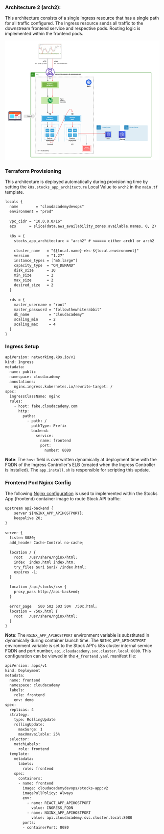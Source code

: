 ### Architecture 2 (arch2):
This architecture consists of a single Ingress resource that has a single path for all traffic configured. The Ingress resource sends all traffic to the downstream frontend service and respective pods. Routing logic is implemented within the frontend pods.

![Stocks App](/docs/eks-stocks-arch2.png)

### Terraform Provisioning
This architecture is deployed automatically during provisioning time by setting the `k8s.stocks_app_architecture` Local Value to `arch2` in the `main.tf` template.

```
locals {
  name        = "cloudacademydevops"
  environment = "prod"

  vpc_cidr = "10.0.0.0/16"
  azs      = slice(data.aws_availability_zones.available.names, 0, 2)
  
  k8s = {
    stocks_app_architecture = "arch2" # <===== either arch1 or arch2

    cluster_name   = "${local.name}-eks-${local.environment}"
    version        = "1.27"
    instance_types = ["m5.large"]
    capacity_type  = "ON_DEMAND"
    disk_size      = 10
    min_size       = 2
    max_size       = 2
    desired_size   = 2
  }

  rds = {
    master_username = "root"
    master_password = "followthewhiterabbit"
    db_name         = "cloudacademy"
    scaling_min     = 2
    scaling_max     = 4
  }
}
```

### Ingress Setup

```
apiVersion: networking.k8s.io/v1
kind: Ingress
metadata:
  name: public
  namespace: cloudacademy
  annotations:
    nginx.ingress.kubernetes.io/rewrite-target: /
spec:
  ingressClassName: nginx
  rules:
    - host: fake.cloudacademy.com
      http:
        paths:
          - path: /
            pathType: Prefix
            backend:
              service:
                name: frontend
                port:
                  number: 8080
```

**Note**: The `host` field is overwritten dynamically at deployment time with the FQDN of the Ingress Controller's ELB (created when the Ingress Controller is installed). The `app.install.sh` is responsible for scripting this update.

### Frontend Pod Nginx Config
The following [Nginx configuration](https://github.com/cloudacademy/stocks-app/blob/main/conf/conf.d/default.conf.template) is used to implemented within the Stocks App (frontend) container image to route Stock API traffic:

```
upstream api-backend {
    server ${NGINX_APP_APIHOSTPORT};
    keepalive 20;
}

server {
  listen 8080;
  add_header Cache-Control no-cache;

  location / {
    root   /usr/share/nginx/html;
    index  index.html index.htm;
    try_files $uri $uri/ /index.html;
    expires -1;
  }

  location /api/stocks/csv {
    proxy_pass http://api-backend;
  }

  error_page   500 502 503 504  /50x.html;
  location = /50x.html {
    root   /usr/share/nginx/html;
  }
}
```

**Note**: The `NGINX_APP_APIHOSTPORT` environment variable is substituted in dynamically during container launch time. The `NGINX_APP_APIHOSTPORT` environment variable is set to the Stock API's k8s cluster internal service FQDN and port number, `api.cloudacademy.svc.cluster.local:8080`. This configuration can be viewed in the `4_frontend.yaml` manifest file:

```
apiVersion: apps/v1
kind: Deployment
metadata:
  name: frontend
  namespace: cloudacademy
  labels:
    role: frontend
    env: demo
spec:
  replicas: 4
  strategy:
    type: RollingUpdate
    rollingUpdate:
      maxSurge: 1
      maxUnavailable: 25%
  selector:
    matchLabels:
      role: frontend
  template:
    metadata:
      labels:
        role: frontend
    spec:
      containers:
      - name: frontend
        image: cloudacademydevops/stocks-app:v2
        imagePullPolicy: Always
        env:
          - name: REACT_APP_APIHOSTPORT
            value: INGRESS_FQDN
          - name: NGINX_APP_APIHOSTPORT
            value: api.cloudacademy.svc.cluster.local:8080
        ports:
        - containerPort: 8080
```